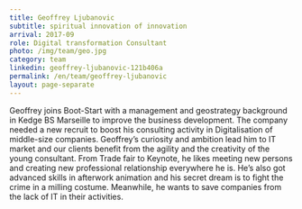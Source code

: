 ```yaml
---
title: Geoffrey Ljubanovic
subtitle: spiritual innovation of innovation
arrival: 2017-09
role: Digital transformation Consultant
photo: /img/team/geo.jpg
category: team
linkedin: geoffrey-ljubanovic-121b406a
permalink: /en/team/geoffrey-ljubanovic
layout: page-separate
---
```

Geoffrey joins Boot-Start with a management and geostrategy background in Kedge BS Marseille to improve the business development. The company needed a new recruit to boost his consulting activity in Digitalisation of middle-size companies. Geoffrey’s curiosity and ambition lead him to IT market and our clients benefit from the agility and the creativity of the young consultant. From Trade fair to Keynote, he likes meeting new persons and creating new professional relationship everywhere he is. He’s also got advanced skills in afterwork animation and his secret dream is to fight the crime in a milling costume. Meanwhile, he wants to save companies from the lack of IT in their activities.